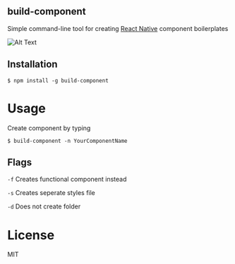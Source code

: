## build-component

Simple command-line tool for creating [React Native](https://facebook.github.io/react-native/) component boilerplates

![Alt Text](https://media.giphy.com/media/eeFdkV8V3jYTkyCSqq/giphy.gif)

## Installation

`$ npm install -g build-component`

# Usage

Create component by typing

`$ build-component -n YourComponentName`

## Flags

`-f` Creates functional component instead

`-s` Creates seperate styles file

`-d` Does not create folder

# License

MIT
